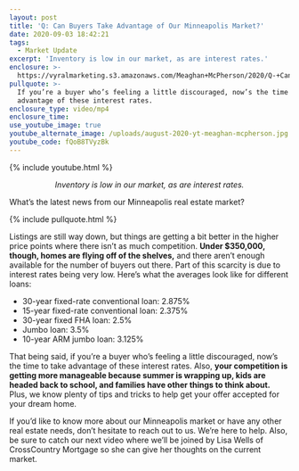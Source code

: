 ```yaml
---
layout: post
title: 'Q: Can Buyers Take Advantage of Our Minneapolis Market?'
date: 2020-09-03 18:42:21
tags:
  - Market Update
excerpt: 'Inventory is low in our market, as are interest rates.'
enclosure: >-
  https://vyralmarketing.s3.amazonaws.com/Meaghan+McPherson/2020/Q-+Can+Buyers+Take+Advantage+of+Our+Minneapolis+Market_.mp4
pullquote: >-
  If you’re a buyer who’s feeling a little discouraged, now’s the time to take
  advantage of these interest rates.
enclosure_type: video/mp4
enclosure_time:
use_youtube_image: true
youtube_alternate_image: /uploads/august-2020-yt-meaghan-mcpherson.jpg
youtube_code: fQoB8TVyzBk
---
```


{% include youtube.html %}

<p style="text-align:center;"><em>Inventory is low in our market, as are interest rates.</em></p>

What’s the latest news from our Minneapolis real estate market?

{% include pullquote.html %}

Listings are still way down, but things are getting a bit better in the higher price points where there isn’t as much competition. **Under $350,000, though, homes are flying off of the shelves,** and there aren’t enough available for the number of buyers out there. Part of this scarcity is due to interest rates being very low. Here’s what the averages look like for different loans:

* 30-year fixed-rate conventional loan: 2.875%
* 15-year fixed-rate conventional loan: 2.375%
* 30-year fixed FHA loan: 2.5%
* Jumbo loan: 3.5%
* 10-year ARM jumbo loan: 3.125%

That being said, if you’re a buyer who’s feeling a little discouraged, now’s the time to take advantage of these interest rates. Also, **your competition is getting more manageable because summer is wrapping up, kids are headed back to school, and families have other things to think about.** Plus, we know plenty of tips and tricks to help get your offer accepted for your dream home.&nbsp;

If you’d like to know more about our Minneapolis market or have any other real estate needs, don’t hesitate to reach out to us. We’re here to help. Also, be sure to catch our next video where we’ll be joined by Lisa Wells of CrossCountry Mortgage so she can give her thoughts on the current market.&nbsp;